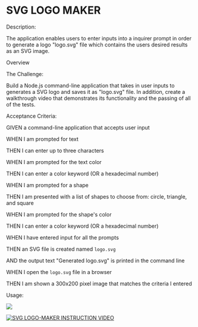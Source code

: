 # SVG LOGO MAKER
Description:

The application enables users to enter inputs into a inquirer prompt in order to generate a logo "logo.svg" file which contains the users desired results as an SVG image.

Overview

The Challenge:

Build a Node.js command-line application that takes in user inputs to generates a SVG logo and saves it as "logo.svg" file. In addition, create a walkthrough video that demonstrates its functionality and the passing of all of the tests.

Acceptance Criteria:

GIVEN a command-line application that accepts user input

WHEN I am prompted for text

THEN I can enter up to three characters

WHEN I am prompted for the text color

THEN I can enter a color keyword (OR a hexadecimal number)

WHEN I am prompted for a shape

THEN I am presented with a list of shapes to choose from: circle, triangle, and square

WHEN I am prompted for the shape's color

THEN I can enter a color keyword (OR a hexadecimal number)

WHEN I have entered input for all the prompts

THEN an SVG file is created named `logo.svg`

AND the output text "Generated logo.svg" is printed in the command line

WHEN I open the `logo.svg` file in a browser

THEN I am shown a 300x200 pixel image that matches the criteria I entered

Usage:

![](https://drive.google.com/file/d/1zKDm3_RNRF0xhl7HIcSfiNnQ_BCQhymY/view)

[![SVG LOGO-MAKER INSTRUCTION VIDEO](http:i.imgur.com/https://v3.danielmall.com/articles/svg-workflow-for-designers/svg.svg)](https://drive.google.com/file/d/1zKDm3_RNRF0xhl7HIcSfiNnQ_BCQhymY/view)
